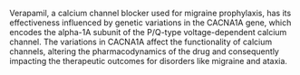 Verapamil, a calcium channel blocker used for migraine prophylaxis, has its effectiveness influenced by genetic variations in the CACNA1A gene, which encodes the alpha-1A subunit of the P/Q-type voltage-dependent calcium channel. The variations in CACNA1A affect the functionality of calcium channels, altering the pharmacodynamics of the drug and consequently impacting the therapeutic outcomes for disorders like migraine and ataxia.